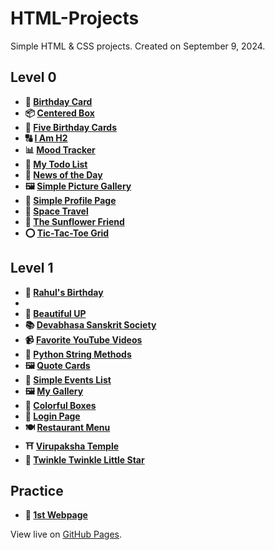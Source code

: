 # HTML-Projects

Simple HTML & CSS projects. Created on September 9, 2024.

## Level 0

- **🎂 [Birthday Card](https://vidhatrihr.github.io/html-projects/Level-0/birthday-card)**
- **📦 [Centered Box](https://vidhatrihr.github.io/html-projects/Level-0/centered-box)**
- **🎂 [Five Birthday Cards](https://vidhatrihr.github.io/html-projects/Level-0/five-birthday-cards)**
- **🔠 [I Am H2](https://vidhatrihr.github.io/html-projects/Level-0/i-am-h2)**
- **📊 [Mood Tracker](https://vidhatrihr.github.io/html-projects/Level-0/mood-tracker)**
- **📝 [My Todo List](https://vidhatrihr.github.io/html-projects/Level-0/my-todo-list)**
- **📰 [News of the Day](https://vidhatrihr.github.io/html-projects/Level-0/news-of-the-day)**
- **🖼️ [Simple Picture Gallery](https://vidhatrihr.github.io/html-projects/Level-0/simple-picture-gallery)**
- **👤 [Simple Profile Page](https://vidhatrihr.github.io/html-projects/Level-0/simple-profile-page)**
- **🚀 [Space Travel](https://vidhatrihr.github.io/html-projects/Level-0/space-travel)**
- **🌻 [The Sunflower Friend](https://vidhatrihr.github.io/html-projects/Level-0/the-sunflower-friend)**
- **⭕ [Tic-Tac-Toe Grid](https://vidhatrihr.github.io/html-projects/Level-0/tic-tac-toe-grid)**

## Level 1

- **🌅 [Rahul's Birthday](https://vidhatrihr.github.io/html-projects/Level-1/Rahul's-Birthday)**
-
- **🌅 [Beautiful UP](https://vidhatrihr.github.io/html-projects/Level-1/beautiful-UP)**
- **📚 [Devabhasa Sanskrit Society](https://vidhatrihr.github.io/html-projects/Level-1/devabhasa-sanskrit-society)**
- **📹 [Favorite YouTube Videos](https://vidhatrihr.github.io/html-projects/Level-1/favorite-youtube-videos)**
- **🐍 [Python String Methods](https://vidhatrihr.github.io/html-projects/Level-1/python-string-methods)**
- **🖼️ [Quote Cards](https://vidhatrihr.github.io/html-projects/Level-1/quote-cards)**
- **📅 [Simple Events List](https://vidhatrihr.github.io/html-projects/Level-1/simple-events-list)**
- **🖼️ [My Gallery](https://vidhatrihr.github.io/html-projects/Level-1/my-gallery)**
- **🎨 [Colorful Boxes](https://vidhatrihr.github.io/html-projects/Level-1/colorful-boxes)**
- **🔐 [Login Page](https://vidhatrihr.github.io/html-projects/Level-1/login-page)**
- **🍽️ [Restaurant Menu](https://vidhatrihr.github.io/html-projects/Level-1/restaurant-menu)**
- **⛩️ [Virupaksha Temple](https://vidhatrihr.github.io/html-projects/Level-1/virupaksha-temple)**
- **🎵 [Twinkle Twinkle Little Star](https://vidhatrihr.github.io/html-projects/Level-1/twinkle-twinkle-little-star)**

## Practice

- **🌟 [1st Webpage](https://vidhatrihr.github.io/html-projects/Practice/1st-webpage.html)**

View live on [GitHub Pages](https://vidhatrihr.github.io/html-projects).
